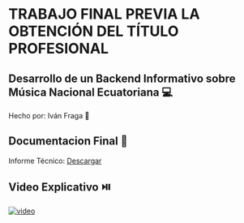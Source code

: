# TRABAJO FINAL PREVIA LA OBTENCIÓN DEL TÍTULO PROFESIONAL  

## Desarrollo de un Backend Informativo sobre Música Nacional Ecuatoriana 💻  
Hecho por: Iván Fraga 👦  

## Documentacion Final 📕  
Informe Técnico: [Descargar](https://linktodocumentation)

## Video Explicativo ⏯️  

[![video](https://firebasestorage.googleapis.com/v0/b/borrador-a0724.appspot.com/o/codePictures%2Ftaki1.jpg?alt=media&token=4cb527b4-9c7f-4d06-ae27-2ec624c0721f)](https://www.youtube.com/watch?v=24b0ip_U0pg)
